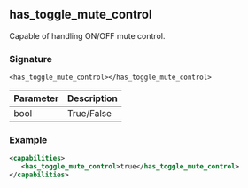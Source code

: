 ## has\_toggle\_mute\_control

Capable of handling ON/OFF mute control.


### Signature

`<has_toggle_mute_control></has_toggle_mute_control>`


| Parameter | Description |
| --- | --- |
| bool | True/False |


### Example

```xml
<capabilities>
   <has_toggle_mute_control>true</has_toggle_mute_control>
</capabilities>
```
